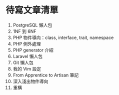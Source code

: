 # 待寫文章清單
1. PostgreSQL 懶人包
2. 1NF 到 6NF
3. PHP 物件導向：class, interface, trait, namespace
4. PHP 例外處理
5. PHP generator 介紹
6. Laravel 懶人包
7. Git 懶人包
8. 我的 Vim 設定
9. From Apprentice to Artisan 筆記
10. 深入淺出物件導向
11. 重構
